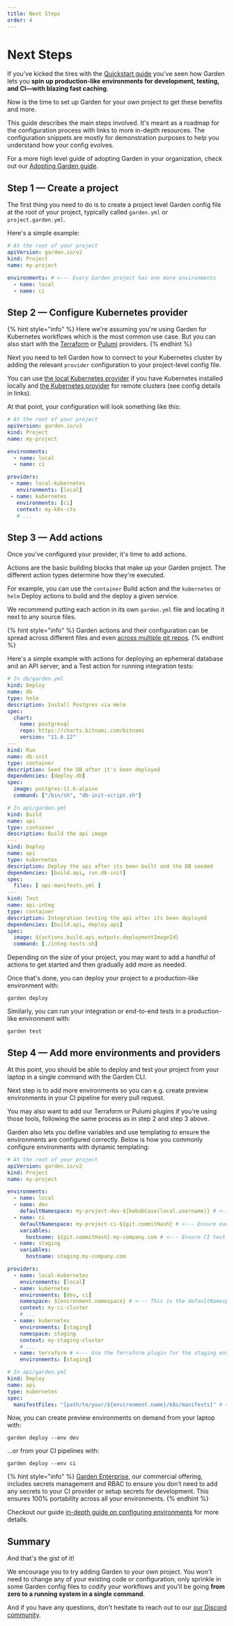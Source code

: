 ```yaml
---
title: Next Steps
order: 4
---
```


# Next Steps

If you've kicked the tires with the [Quickstart guide](./quickstart.md) you've seen how Garden lets you **spin up production-like environments for development, testing, and CI—with blazing fast caching**.

Now is the time to set up Garden for your own project to get these benefits and more.

This guide describes the main steps involved. It's meant as a roadmap for the configuration process with links to more in-depth resources. The configuration snippets are mostly for demonstration purposes to help you understand how your config evolves.

For a more high level guide of adopting Garden in your organization, check out our [Adopting Garden guide](../misc/adopting-garden.md).

## Step 1 — Create a project

The first thing you need to do is to create a project level Garden config file at the root of your project, typically called `garden.yml` or `project.garden.yml`.

Here's a simple example:

```yaml
# At the root of your project
apiVersion: garden.io/v2
kind: Project
name: my-project

environments: # <--- Every Garden project has one more environments
  - name: local
  - name: ci
```

## Step 2 — Configure Kubernetes provider

{% hint style="info" %}
Here we're assuming you're using Garden for Kubernetes workflows which is the most common use case. But you can also start with the [Terraform](../garden-for/terraform/configure-provider.md) or [Pulumi](../garden-for/pulumi/configure-provider.md) providers.
{% endhint %}

Next you need to tell Garden how to connect to your Kubernetes cluster by adding the relevant `provider` configuration to your project-level config file.

You can use [the local Kubernetes provider](../garden-for/kubernetes/local-kubernetes.md) if you have Kubernetes installed locally and [the Kubernetes provider](../garden-for/kubernetes/remote-kubernetes.md) for remote clusters (see config details in links).

At that point, your configuration will look something like this:

```yaml
# At the root of your project
apiVersion: garden.io/v2
kind: Project
name: my-project

environments:
  - name: local
  - name: ci

providers:
 - name: local-kubernetes
   environments: [local]
 - name: kubernetes
   environments: [ci]
   context: my-k8s-ctx
   # ...
```

## Step 3 — Add actions

Once you've configured your provider, it's time to add actions.

Actions are the basic building blocks that make up your Garden project. The different action types determine how they're executed.

For example, you can use the `container` Build action and the `kubernetes` or `helm` Deploy actions to build and the deploy a given service.


We recommend putting each action in its own `garden.yml` file and locating it next to any source files.

{% hint style="info" %}
Garden actions and their configuration can be spread across different files and even [across multiple git repos](../features/remote-sources.md).
{% endhint %}

Here's a simple example with actions for deploying an ephemeral database and an API server, and a Test action for running integration tests:

```yaml
# In db/garden.yml
kind: Deploy
name: db
type: helm
description: Install Postgres via Helm
spec:
  chart:
    name: postgresql
    repo: https://charts.bitnami.com/bitnami
    version: "11.6.12"
---
kind: Run
name: db-init
type: container
description: Seed the DB after it's been deployed
dependencies: [deploy.db]
spec:
  image: postgres:11.6-alpine
  command: ["/bin/sh", "db-init-script.sh"]

# In api/garden.yml
kind: Build
name: api
type: container
description: Build the api image
---
kind: Deploy
name: api
type: kubernetes
description: Deploy the api after its been built and the DB seeded
dependencies: [build.api, run.db-init]
spec:
  files: [ api-manifests.yml ]
---
kind: Test
name: api-integ
type: container
description: Integration testing the api after its been deployed
dependencies: [build.api, deploy.api]
spec:
  image: ${actions.build.api.outputs.deploymentImageId}
  command: [./integ-tests.sh]
```

Depending on the size of your project, you may want to add a handful of actions to get started and then gradually add more as needed.

Once that's done, you can deploy your project to a production-like environment with:

```console
garden deploy
```

Similarly, you can run your integration or end-to-end tests in a production-like environment with:

```console
garden test
```

## Step 4 — Add more environments and providers

At this point, you should be able to deploy and test your project from your laptop in a single command with the Garden CLI.

Next step is to add more environments so you can e.g. create preview environments in your CI pipeline for every pull request.

You may also want to add our Terraform or Pulumi plugins if you're using those tools, following the same process as in step 2 and step 3 above.

Garden also lets you define variables and use templating to ensure the environments are configured correctly. Below is how you commonly configure environments with dynamic templating:

```yaml
# At the root of your project
apiVersion: garden.io/v2
kind: Project
name: my-project

environments:
  - name: local
  - name: dev
    defaultNamespace: my-project-dev-${kebabCase(local.username)} # <--- Ensure each developer has a unique namespace
  - name: ci
    defaultNamespace: my-project-ci-${git.commitHash} # <--- Ensure each CI run is in a unique namespace
    variables:
      hostname: ${git.commitHash}.my-company.com # <--- Ensure CI test environments are isolated by templating in the commit hash
  - name: staging
    variables:
      hostname: staging.my-company.com

providers:
  - name: local-kubernetes
    environments: [local]
  - name: kubernetes
    environments: [dev, ci]
    namespace: ${enironment.namespace} # <--- This is the defaultNamespace we configured above
    context: my-ci-cluster
    # ...
  - name: kubernetes
    environments: [staging]
    namespace: staging
    context: my-staging-cluster
    # ...
  - name: terraform # <--- Use the Terraform plugin for the staging environment to provision cloud managed services
    environments: [staging]

# In api/garden.yml
kind: Deploy
name: api
type: kubernetes
spec:
  manifestFiles: "[path/to/your/${environment.name}/k8s/manifests]" # <--- Pick manifests based on env
```

Now, you can create preview environments on demand from your laptop with:

```console
garden deploy --env dev
```

...or from your CI pipelines with:

```console
garden deploy --env ci
```

{% hint style="info" %}
[Garden Enterprise](https://garden.io/plans), our commercial offering, includes secrets management and RBAC to ensure you don’t need to add any secrets to your CI provider or setup secrets for development. This ensures 100% portability across all your environments.
{% endhint %}

Checkout our guide [in-depth guide on configuring environments](../guides/namespaces.md) for more details.

## Summary

And that's the gist of it!

We encourage you to try adding Garden to your own project. You won't need to change any of your existing code or configuration, only sprinkle in some Garden config files to codify your workflows and you'll be going **from zero to a running system in a single command**.

And if you have any questions, don't hesitate to reach out to our [our Discord community](https://discord.gg/FrmhuUjFs6).
